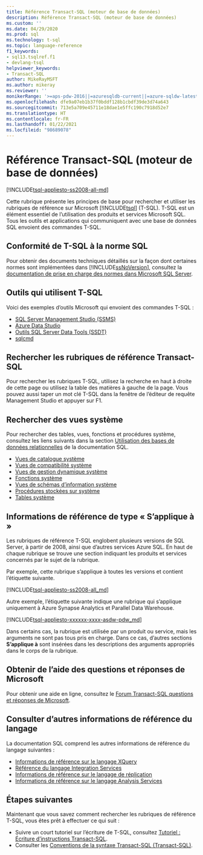 ```yaml
---
title: Référence Transact-SQL (moteur de base de données)
description: Référence Transact-SQL (moteur de base de données)
ms.custom: ''
ms.date: 04/29/2020
ms.prod: sql
ms.technology: t-sql
ms.topic: language-reference
f1_keywords:
- sql13.tsqlref.f1
- devlang-tsql
helpviewer_keywords:
- Transact-SQL
author: MikeRayMSFT
ms.author: mikeray
ms.reviewer: ''
monikerRange: '>=aps-pdw-2016||=azuresqldb-current||=azure-sqldw-latest||>=sql-server-2016||>=sql-server-linux-2017||=azuresqldb-mi-current'
ms.openlocfilehash: dfe9a07eb1b37f0bddf128b1cbdf39de3d74a643
ms.sourcegitcommit: 713e5a709e45711e18dae1e5ffc190c7918d52e7
ms.translationtype: HT
ms.contentlocale: fr-FR
ms.lasthandoff: 01/22/2021
ms.locfileid: "98689078"
---
```

# <a name="transact-sql-reference-database-engine"></a>Référence Transact-SQL (moteur de base de données)
[!INCLUDE[tsql-appliesto-ss2008-all-md](../includes/tsql-appliesto-ss2008-all-md.md)]

Cette rubrique présente les principes de base pour rechercher et utiliser les rubriques de référence sur Microsoft [!INCLUDE[tsql](../includes/tsql-md.md)] (T-SQL). T-SQL est un élément essentiel de l’utilisation des produits et services Microsoft SQL. Tous les outils et applications qui communiquent avec une base de données SQL envoient des commandes T-SQL.  

## <a name="t-sql-compliance-with-sql-standard"></a>Conformité de T-SQL à la norme SQL
Pour obtenir des documents techniques détaillés sur la façon dont certaines normes sont implémentées dans [!INCLUDE[ssNoVersion](../includes/ssnoversion-md.md)], consultez la [documentation de prise en charge des normes dans Microsoft SQL Server](/openspecs/sql_standards/ms-sqlstandlp/89fb00b1-4b9e-4296-92ce-a2b3f7ca01d2).

## <a name="tools-that-use-t-sql"></a>Outils qui utilisent T-SQL
Voici des exemples d’outils Microsoft qui envoient des commandes T-SQL :

- [SQL Server Management Studio (SSMS)](../ssms/download-sql-server-management-studio-ssms.md)
- [Azure Data Studio](../azure-data-studio/download-azure-data-studio.md)
- [Outils SQL Server Data Tools (SSDT)](../ssdt/download-sql-server-data-tools-ssdt.md)
- [sqlcmd](../tools/sqlcmd-utility.md)

## <a name="locate-the-transact-sql-reference-topics"></a>Rechercher les rubriques de référence Transact-SQL  
Pour rechercher les rubriques T-SQL, utilisez la recherche en haut à droite de cette page ou utilisez la table des matières à gauche de la page. Vous pouvez aussi taper un mot clé T-SQL dans la fenêtre de l’éditeur de requête Management Studio et appuyer sur F1.

## <a name="find-system-views"></a>Rechercher des vues système
Pour rechercher des tables, vues, fonctions et procédures système, consultez les liens suivants dans la section [Utilisation des bases de données relationnelles](../relational-databases/databases/databases.md) de la documentation SQL.

- [Vues de catalogue système](../relational-databases/system-catalog-views/catalog-views-transact-sql.md)
- [Vues de compatibilité système](../relational-databases/system-compatibility-views/system-compatibility-views-transact-sql.md)
- [Vues de gestion dynamique système](../relational-databases/system-dynamic-management-views/system-dynamic-management-views.md)
- [Fonctions système](../relational-databases/system-functions/system-functions-category-transact-sql.md)
- [Vues de schémas d’information système](../relational-databases/system-information-schema-views/system-information-schema-views-transact-sql.md)
- [Procédures stockées sur système](../relational-databases/system-stored-procedures/system-stored-procedures-transact-sql.md)
- [Tables système](../relational-databases/system-tables/system-tables-transact-sql.md)

## <a name="applies-to-references"></a>Informations de référence de type « S’applique à »  

Les rubriques de référence T-SQL englobent plusieurs versions de SQL Server, à partir de 2008, ainsi que d’autres services Azure SQL. En haut de chaque rubrique se trouve une section indiquant les produits et services concernés par le sujet de la rubrique. 

Par exemple, cette rubrique s’applique à toutes les versions et contient l’étiquette suivante.

[!INCLUDE[tsql-appliesto-ss2008-all_md](../includes/tsql-appliesto-ss2008-all-md.md)]

Autre exemple, l’étiquette suivante indique une rubrique qui s’applique uniquement à Azure Synapse Analytics et Parallel Data Warehouse.

[!INCLUDE[tsql-appliesto-xxxxxx-xxxx-asdw-pdw_md](../includes/applies-to-version/asa-pdw.md)]

Dans certains cas, la rubrique est utilisée par un produit ou service, mais les arguments ne sont pas tous pris en charge. Dans ce cas, d’autres sections **S’applique à** sont insérées dans les descriptions des arguments appropriés dans le corps de la rubrique.

## <a name="get-help-from-microsoft-q--a"></a>Obtenir de l’aide des questions et réponses de Microsoft

Pour obtenir une aide en ligne, consultez le [Forum Transact-SQL questions et réponses de Microsoft](/answers/topics/sql-server-transact-sql.html).

## <a name="see-other-language-references"></a>Consulter d’autres informations de référence du langage

La documentation SQL comprend les autres informations de référence du langage suivantes :

- [Informations de référence sur le langage XQuery](../xquery/xquery-language-reference-sql-server.md)
- [Référence du langage Integration Services](../integration-services/integration-services-language-reference.md)
- [Informations de référence sur le langage de réplication](../relational-databases/replication/replication-language-reference.md)
- [Informations de référence sur le langage Analysis Services](../mdx/multidimensional-expressions-mdx-reference.md)

## <a name="next-steps"></a>Étapes suivantes
Maintenant que vous savez comment rechercher les rubriques de référence T-SQL, vous êtes prêt à effectuer ce qui suit :

- Suivre un court tutoriel sur l’écriture de T-SQL, consultez [Tutoriel : Écriture d’instructions Transact-SQL](../t-sql/tutorial-writing-transact-sql-statements.md).
- Consulter les [Conventions de la syntaxe Transact-SQL &#40;Transact-SQL&#41;](../t-sql/language-elements/transact-sql-syntax-conventions-transact-sql.md).